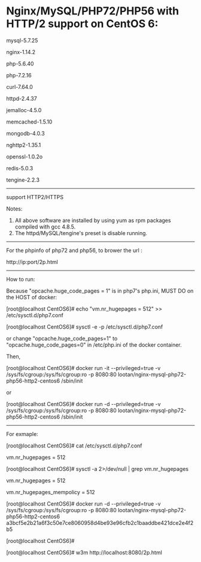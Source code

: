 # Nginx/MySQL/PHP72/PHP56 with HTTP/2 support on CentOS 6:

mysql-5.7.25

nginx-1.14.2

php-5.6.40

php-7.2.16

curl-7.64.0

httpd-2.4.37

jemalloc-4.5.0

memcached-1.5.10

mongodb-4.0.3

nghttp2-1.35.1

openssl-1.0.2o

redis-5.0.3

tengine-2.2.3


-----------------

support HTTP2/HTTPS

Notes: 
1. All above software are installed by using yum as rpm packages compiled with gcc 4.8.5. 
2. The httpd/MySQL/tengine's preset is disable running. 

-----------------

For the phpinfo of php72 and php56, to brower the url :

http://ip:port/2p.html

-----------------

How to run:

Because "opcache.huge_code_pages = 1" is in php7's php.ini, MUST DO on the HOST of docker:

[root@localhost CentOS6]# echo "vm.nr_hugepages = 512" >> /etc/sysctl.d/php7.conf

[root@localhost CentOS6]# sysctl -e -p /etc/sysctl.d/php7.conf

or change "opcache.huge_code_pages=1" to "opcache.huge_code_pages=0" in /etc/php.ini of the docker container.

Then,

[root@localhost CentOS6]# docker run -it --privileged=true -v /sys/fs/cgroup:/sys/fs/cgroup:ro -p 8080:80 lootan/nginx-mysql-php72-php56-http2-centos6 /sbin/init

or

[root@localhost CentOS6]# docker run -d  --privileged=true -v /sys/fs/cgroup:/sys/fs/cgroup:ro -p 8080:80 lootan/nginx-mysql-php72-php56-http2-centos6 /sbin/init

-----------------

For exmaple:

[root@localhost CentOS6]# cat /etc/sysctl.d/php7.conf

vm.nr_hugepages = 512

[root@localhost CentOS6]# sysctl -a 2>/dev/null | grep vm.nr_hugepages

vm.nr_hugepages = 512

vm.nr_hugepages_mempolicy = 512


[root@localhost CentOS6]# docker run -d --privileged=true -v /sys/fs/cgroup:/sys/fs/cgroup:ro -p 8080:80 lootan/nginx-mysql-php72-php56-http2-centos6
a3bcf5e2b21a6f3c50e7ce8060958d4be93e96cfb2c1baaddbe421dce2e4f2b5

[root@localhost CentOS6]#

[root@localhost CentOS6]# w3m http://localhost:8080/2p.html
